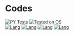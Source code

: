 # Codes
[![PY Tests](https://github.com/Hunter87ff/College/actions/workflows/py-test.yml/badge.svg)](https://github.com/Hunter87ff/College/actions/workflows/py-test.yml)
[![Tested on OS](https://img.shields.io/badge/Tested%20on-Windows/Linux-blue.svg)](#)
<br>
[![Lang](https://img.shields.io/badge/Lang-C/CPP-purple.svg)](#)
[![Lang](https://img.shields.io/badge/Lang-Python-blue.svg)](https://www.python.org/)
[![Lang](https://img.shields.io/badge/Lang-PHP-skyblue.svg)](https://php.net)
[![Lang](https://img.shields.io/badge/Lang-JavaScript-yellow.svg)](https://www.python.org/)
<!--Colors
brightgreen
green
red
violet
blue
skyblue
yellow
-->
<!--[![Tested on Windows](https://img.shields.io/badge/Tested%20on-Linux-blue.svg)](#)-->
